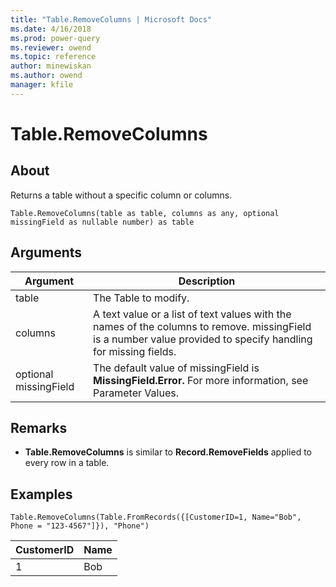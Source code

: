 ```yaml
---
title: "Table.RemoveColumns | Microsoft Docs"
ms.date: 4/16/2018
ms.prod: power-query
ms.reviewer: owend
ms.topic: reference
author: minewiskan
ms.author: owend
manager: kfile
---
```

# Table.RemoveColumns

  
## About  
Returns a table without a specific column or columns.  
  
```  
Table.RemoveColumns(table as table, columns as any, optional missingField as nullable number) as table  
```  
  
## Arguments  
  
|Argument|Description|  
|------------|---------------|  
|table|The Table to modify.|  
|columns|A text value or a list of text values with the names of the columns to remove. missingField is a number value provided to specify handling for missing fields.|  
|optional missingField|The default value of missingField is **MissingField.Error.** For more information, see Parameter Values.|  
  
## <a name="__toc360789572"></a>Remarks  
  
-   **Table.RemoveColumns** is similar to **Record.RemoveFields** applied to every row in a table.  
  
## Examples  
  
```  
Table.RemoveColumns(Table.FromRecords({[CustomerID=1, Name="Bob", Phone = "123-4567"]}), "Phone")  
```  
  
|CustomerID|Name|  
|--------------|--------|  
|1|Bob|  
  
